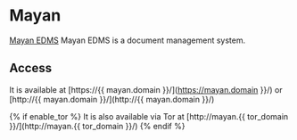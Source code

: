 # Mayan

[Mayan EDMS](https://mayan-edms.com/) Mayan EDMS is a document management system.

## Access

It is available at [https://{{ mayan.domain }}/](https://mayan.domain }}/) or [http://{{ mayan.domain }}/](http://{{ mayan.domain }}/)

{% if enable_tor %}
It is also available via Tor at [http://mayan.{{ tor_domain }}/](http://mayan.{{ tor_domain }}/)
{% endif %}
